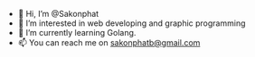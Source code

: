 - 👋 Hi, I’m @Sakonphat
- 👀 I’m interested in web developing and graphic programming
- 🌱 I’m currently learning Golang.
- 📫 You can reach me on sakonphatb@gmail.com

<!---
Sakonphat/Sakonphat is a ✨ special ✨ repository because its `README.md` (this file) appears on your GitHub profile.
You can click the Preview link to take a look at your changes.
--->
